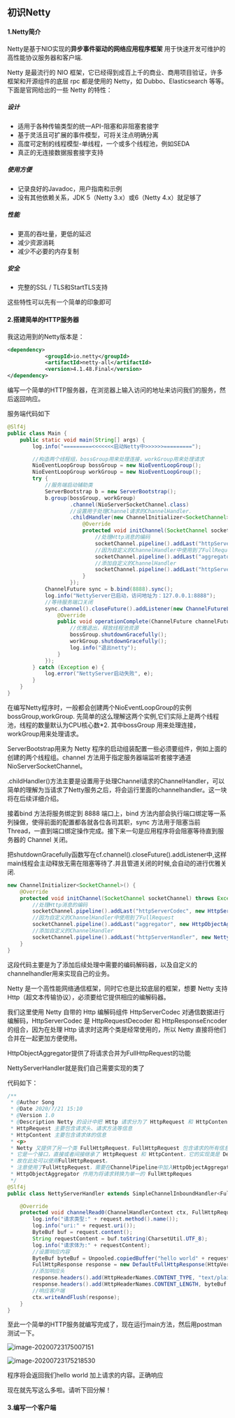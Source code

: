 ## 初识Netty

#### 1.Netty简介

Netty是基于NIO实现的**异步事件驱动的网络应用程序框架**
用于快速开发可维护的高性能协议服务器和客户端.

Netty 是最流行的 NIO 框架，它已经得到成百上千的商业、商用项目验证，许多框架和开源组件的底层 rpc 都是使用的 Netty，如 Dubbo、Elasticsearch 等等。下面是官网给出的一些 Netty 的特性：

##### 设计

- 适用于各种传输类型的统一API-阻塞和非阻塞套接字
- 基于灵活且可扩展的事件模型，可将关注点明确分离
- 高度可定制的线程模型-单线程，一个或多个线程池，例如SEDA
- 真正的无连接数据报套接字支持

##### 使用方便

- 记录良好的Javadoc，用户指南和示例
- 没有其他依赖关系，JDK 5（Netty 3.x）或6（Netty 4.x）就足够了

##### 性能

- 更高的吞吐量，更低的延迟
- 减少资源消耗
- 减少不必要的内存复制

##### 安全

- 完整的SSL / TLS和StartTLS支持



这些特性可以先有一个简单的印象即可

#### 2.搭建简单的HTTP服务器

我这边用到的Netty版本是：

```xml
<dependency>
            <groupId>io.netty</groupId>
            <artifactId>netty-all</artifactId>
            <version>4.1.48.Final</version>
</dependency>
```

编写一个简单的HTTP服务器，在浏览器上输入访问的地址来访问我们的服务，然后返回响应。

服务端代码如下

```java
@Slf4j
public class Main {
    public static void main(String[] args) {
        log.info("=========<<<<<<<启动Netty中>>>>>>=========");

        //构造两个线程组，bossGroup用来处理连接，workGroup用来处理请求
        NioEventLoopGroup bossGroup = new NioEventLoopGroup();
        NioEventLoopGroup workGroup = new NioEventLoopGroup();
        try {
            //服务端启动辅助类
            ServerBootstrap b = new ServerBootstrap();
            b.group(bossGroup, workGroup)
                    .channel(NioServerSocketChannel.class)
                	//设置用于处理Channel请求的ChannelHandler.
                    .childHandler(new ChannelInitializer<SocketChannel>() {
                        @Override
                        protected void initChannel(SocketChannel socketChannel) throws Exception {
                            //处理Http消息的编码
                            socketChannel.pipeline().addLast("httpServerCodec", new HttpServerCodec());
                            //因为自定义的ChannelHandler中使用到了FullRequest
                            socketChannel.pipeline().addLast("aggregator", new HttpObjectAggregator(65536));
                            //添加自定义的ChannelHandler
                            socketChannel.pipeline().addLast("httpServerHandler", new NettyServerHandler());
                        }
                    });
            ChannelFuture sync = b.bind(8888).sync();
            log.info("NettyServer已启动，访问地址为：127.0.0.1:8888");
            //等待服务端口关闭
            sync.channel().closeFuture().addListener(new ChannelFutureListener() {
                @Override
                public void operationComplete(ChannelFuture channelFuture) throws Exception {
                    //优雅退出，释放线程池资源
                    bossGroup.shutdownGracefully();
                    workGroup.shutdownGracefully();
                    log.info("退出netty");
                }
            });
        } catch (Exception e) {
            log.error("NettyServer启动失败", e);
        }
    }
}
```

在编写Netty程序时，一般都会创建两个NioEventLoopGroup的实例bossGroup,workGroup. 先简单的这么理解这两个实例,它们实际上是两个线程池，线程的数量默认为CPU核心数*2. 其中bossGroup 用来处理连接，workGroup用来处理请求。

ServerBootstrap用来为 Netty 程序的启动组装配置一些必须要组件，例如上面的创建的两个线程组。channel 方法用于指定服务器端监听套接字通道 NioServerSocketChannel。

.childHandler()方法主要是设置用于处理Channel请求的ChannelHandler，可以简单的理解为当请求了Netty服务之后，将会运行里面的channelhandler。这一块将在后续详细介绍。

接着bind 方法将服务绑定到 8888 端口上，bind 方法内部会执行端口绑定等一系列操做，使得前面的配置都各就各位各司其职，sync 方法用于阻塞当前 Thread，一直到端口绑定操作完成。接下来一句是应用程序将会阻塞等待直到服务器的 Channel 关闭。

把shutdownGracefully函数写在cf.channel().closeFuture().addListener中,这样main线程会主动释放无需在阻塞等待了.并且管道关闭的时候,会自动的进行优雅关闭.

```java
new ChannelInitializer<SocketChannel>() {
    @Override
    protected void initChannel(SocketChannel socketChannel) throws Exception {
        //处理Http消息的编码
        socketChannel.pipeline().addLast("httpServerCodec", new HttpServerCodec());
        //因为自定义的ChannelHandler中使用到了FullRequest
        socketChannel.pipeline().addLast("aggregator", new HttpObjectAggregator(65536));
        //添加自定义的ChannelHandler
        socketChannel.pipeline().addLast("httpServerHandler", new NettyServerHandler());
    }                       
}
```

这段代码主要是为了添加后续处理中需要的编码解码器，以及自定义的channelhandler用来实现自己的业务。

Netty 是一个高性能网络通信框架，同时它也是比较底层的框架，想要 Netty 支持 Http（超文本传输协议），必须要给它提供相应的编解码器。

我们这里使用 Netty 自带的 Http 编解码组件 HttpServerCodec 对通信数据进行编解码，HttpServerCodec 是 HttpRequestDecoder 和 HttpResponseEncoder 的组合，因为在处理 Http 请求时这两个类是经常使用的，所以 Netty 直接将他们合并在一起更加方便使用。

HttpObjectAggregator提供了将请求合并为FullHttpRequest的功能



NettyServerHandler就是我们自己需要实现的类了

代码如下：

```java
/**
 * @Author Song
 * @Date 2020/7/21 15:10
 * @Version 1.0
 * @Description Netty 的设计中把 Http 请求分为了 HttpRequest 和 HttpContent 两个部分
 * HttpRequest 主要包含请求头、请求方法等信息
 * HttpContent 主要包含请求体的信息
 * <p>
 * Netty 又提供了另一个类 FullHttpRequest，FullHttpRequest 包含请求的所有信息，
 * 它是一个接口，直接或者间接继承了 HttpRequest 和 HttpContent，它的实现类是 DefalutFullHttpRequest。
 * 故在此处可以使用FullHttpRequest。
 * 注意使用了FullHttpRequest，需要在ChannelPipeline中加入HttpObjectAggregator 的实例
 * HttpObjectAggregator 作用为将请求转换为单一的 FullHttpReques
 */
@Slf4j
public class NettyServerHandler extends SimpleChannelInboundHandler<FullHttpRequest> {

    @Override
    protected void channelRead0(ChannelHandlerContext ctx, FullHttpRequest request) throws Exception {
        log.info("请求类型:" + request.method().name());
        log.info("uri:" + request.uri());
        ByteBuf buf = request.content();
        String requestContent = buf.toString(CharsetUtil.UTF_8);
        log.info("请求体为:" + requestContent);
        //设置响应内容
        ByteBuf byteBuf = Unpooled.copiedBuffer("hello world" + requestContent, CharsetUtil.UTF_8);
        FullHttpResponse response = new DefaultFullHttpResponse(HttpVersion.HTTP_1_1, HttpResponseStatus.OK, byteBuf);
        //添加响应头
        response.headers().add(HttpHeaderNames.CONTENT_TYPE, "text/plain");
        response.headers().add(HttpHeaderNames.CONTENT_LENGTH, byteBuf.readableBytes());
        //响应客户端
        ctx.writeAndFlush(response);
    }
}
```

至此一个简单的HTTP服务就编写完成了，现在运行main方法，然后用postman测试一下。

![image-20200723175007151](D:\MyStudy\学习杂记\Java\Netty\Netty.assets\image-20200723175007151.png)

![image-20200723175218530](D:\MyStudy\学习杂记\Java\Netty\Netty.assets\image-20200723175218530.png)

程序将会返回我们hello world 加上请求的内容。正确响应

现在就先写这么多啦。请听下回分解！



#### 3.编写一个客户端